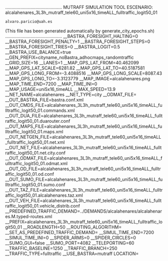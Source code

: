 .............................................
    MUTRAFF SIMULATION TOOL
    ESCENARIO: alcalahenares_3L3h_mutraff_tele60_uni5x16_timeALL_fulltraffic_logit50_01

    alvaro.paricio@uah.es
(This file has been generated automatically by generate_city_epochs.sh)
.............................................
__BASTRA_FORESIGHT_HALTING=0
__BASTRA_FORESIGHT_PENALTY=1
__BASTRA_FORESIGHT_STEPS=0
__BASTRA_FORESIGHT_TRIES=0
__BASTRA_LOGIT=0.5
__BASTRA_USE_BALANCE=true
__GEN_PREFIX=cityname_noBastra_adhocmaps_randomtraffic
__GRID_SIZE=16
__LANES=1
__MAP_GPS_LAT_FROM=40.462099
__MAP_GPS_LAT_SCALE=6281.82
__MAP_GPS_LAT_TO=40.5187581
__MAP_GPS_LONG_FROM=-3.4088516
__MAP_GPS_LONG_SCALE=8087.43
__MAP_GPS_LONG_TO=-3.3123779
__MAP_IMAGE=alcalahenares.png
__MAP_TIME_END=7200
__MAP_TIME_INI=0
__MAP_USAGE=uni5x16_timeALL
__MAX_SPEED=13.9
__NET_NAME=alcalahenares
__NET_TYPE=city
__ODMAT_FILE=
__OUT_BASTRA_FILE=bastra.conf.xml
__OUT_CMDS_FILE=alcalahenares_3L3h_mutraff_tele60_uni5x16_timeALL_fulltraffic_logit50_01.commands.xml
__OUT_DUA_FILE=alcalahenares_3L3h_mutraff_tele60_uni5x16_timeALL_fulltraffic_logit50_01.duarouter.conf
__OUT_MAPS_FILE=alcalahenares_3L3h_mutraff_tele60_uni5x16_timeALL_fulltraffic_logit50_01.maps.xml
__OUT_NETGEN_FILE=alcalahenares_3L3h_mutraff_tele60_uni5x16_timeALL_fulltraffic_logit50_01.net.xml
__OUT_NET_FILE=alcalahenares_3L3h_mutraff_tele60_uni5x16_timeALL_fulltraffic_logit50_01.net.city.conf
__OUT_ODMAT_FILE=alcalahenares_3L3h_mutraff_tele60_uni5x16_timeALL_fulltraffic_logit50_01.odmat.xml
__OUT_OD_FILE=alcalahenares_3L3h_mutraff_tele60_uni5x16_timeALL_fulltraffic_logit50_01.od.conf
__OUT_SUMO_FILE=alcalahenares_3L3h_mutraff_tele60_uni5x16_timeALL_fulltraffic_logit50_01.sumo.conf
__OUT_TAZ_FILE=alcalahenares_3L3h_mutraff_tele60_uni5x16_timeALL_fulltraffic_logit50_01.alcalahenares.taz.xml
__OUT_VEH_FILE=alcalahenares_3L3h_mutraff_tele60_uni5x16_timeALL_fulltraffic_logit50_01.vehicle_distrib.conf
__PREDEFINED_TRAFFIC_DEMAND=../DEMANDS/alcalahenares/alcalahenares.M.typed-routes.xml
__PREFIX=alcalahenares_3L3h_mutraff_tele60_uni5x16_timeALL_fulltraffic_logit50_01
__ROADLENGTH=50
__ROUTING_ALGORITHM=
__SET_AS_PREDEFINED_TRAFFIC_DEMAND=
__SIMUL_TIME_END=7200
__SIMUL_TIME_INI=0
__SPIDER_ARMS=0
__SPIDER_CIRCLES=0
__SUMO_GUI=false
__SUMO_PORT=4082
__TELEPORTING=60
__TRAFFIC_BASELINE=1250
__TRAFFIC_BRANCH=250
__TRAFFIC_TYPE=fulltraffic
__USE_BASTRA=mutraff
LOCATION=    <location netOffset="-465343.12,-4479111.07" convBoundary="0.00,0.00,8087.43,6281.82" origBoundary="-3.408842,40.462103,-3.312420,40.518754" projParameter="+proj=utm +zone=30 +ellps=WGS84 +datum=WGS84 +units=m +no_defs"/>
